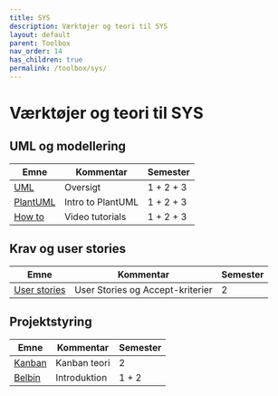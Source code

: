 ```yaml
---
title: SYS
description: Værktøjer og teori til SYS
layout: default
parent: Toolbox
nav_order: 14
has_children: true
permalink: /toolbox/sys/
---
```


# Værktøjer og teori til SYS

## UML og modellering

| Emne | Kommentar | Semester |
|------|-----------|----------|
|[UML](./uml/)|Oversigt|1 + 2 + 3|
|[PlantUML](./uml/plantuml.md)|Intro to PlantUML|1 + 2 + 3|
|[How to](./uml/tutorials.md)|Video tutorials|1 + 2 + 3|

## Krav og user stories

| Emne | Kommentar | Semester |
|------|-----------|----------|
|[User stories](./requirements/userstories.md)|User Stories og Accept-kriterier|2|

## Projektstyring

| Emne | Kommentar | Semester |
|------|-----------|----------|
|[Kanban](./projectmanagement/kanban.md)|Kanban teori|2|
|[Belbin](./projectmanagement/belbin.md)|Introduktion|1 + 2|
